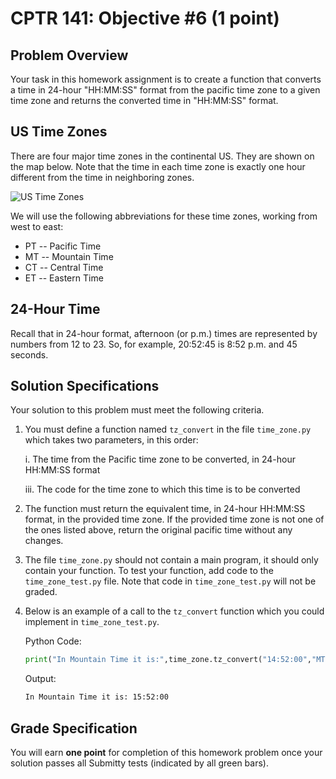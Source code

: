 # CPTR 141: Objective #6 (1 point)

## Problem Overview

Your task in this homework assignment is to create a function that converts a time in 24-hour "HH:MM:SS" format from the pacific time zone to a given time zone and returns the converted time in "HH:MM:SS" format.

## US Time Zones

There are four major time zones in the continental US. They are shown on the map below.  Note that the time in each time zone is exactly one hour different from the time in neighboring zones.

![US Time Zones](https://i.pinimg.com/originals/bb/c5/bf/bbc5bf7355cd0b2acfee772ea3b788bf.jpg)

We will use the following abbreviations for these time zones, working from west to east:

* PT -- Pacific Time
* MT -- Mountain Time
* CT -- Central Time
* ET -- Eastern Time


## 24-Hour Time

Recall that in 24-hour format, afternoon (or p.m.) times are represented by numbers from 12 to 23.  So, for example, 20:52:45 is 8:52 p.m. and 45 seconds.  

## Solution Specifications

Your solution to this problem must meet the following criteria.

1. You must define a function named `tz_convert` in the file `time_zone.py` which takes two parameters, in this order:  

    i. The time from the Pacific time zone to be converted, in 24-hour HH:MM:SS format

    iii. The code for the time zone to which this time is to be converted

2. The function must return the equivalent time, in 24-hour HH:MM:SS format, in the provided time zone.  If the provided time zone is not one of the ones listed above, return the original pacific time without any changes.

2. The file `time_zone.py` should not contain a main program, it should only contain your function.  To test your function, add code to the `time_zone_test.py` file.  Note that code in `time_zone_test.py` will not be graded.

3. Below is an example of a call to the `tz_convert` function which you could implement in `time_zone_test.py`.

    Python Code:
    ```python
    print("In Mountain Time it is:",time_zone.tz_convert("14:52:00","MT"))
    ```

    Output:
    ```html
    In Mountain Time it is: 15:52:00
    ```

## Grade Specification

You will earn **one point** for completion of this homework problem once your solution passes all Submitty tests (indicated by all green bars).
